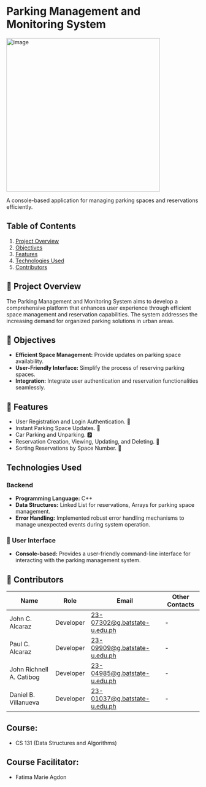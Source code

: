 # Parking Management and Monitoring System

<img src="https://github.com/user-attachments/assets/e39d5641-da1f-4843-ac54-25cd367badae" alt="image" style="width: 400px; background-color: transparent;">

A console-based application for managing parking spaces and reservations efficiently.

## Table of Contents
1. [Project Overview](#project-overview)
2. [Objectives](#objectives)
3. [Features](#features)
4. [Technologies Used](#technologies-used)
5. [Contributors](#contributors)

## 🚗 Project Overview
The Parking Management and Monitoring System aims to develop a comprehensive platform that enhances user experience through efficient space management and reservation capabilities. The system addresses the increasing demand for organized parking solutions in urban areas.

## 🎯 Objectives
- **Efficient Space Management:** Provide updates on parking space availability.
- **User-Friendly Interface:** Simplify the process of reserving parking spaces.
- **Integration:** Integrate user authentication and reservation functionalities seamlessly.

## 🚀 Features
- User Registration and Login Authentication. 🔐
- Instant Parking Space Updates. 🚗
- Car Parking and Unparking. 🅿️
- Reservation Creation, Viewing, Updating, and Deleting. 📅
- Sorting Reservations by Space Number. 🔢

## Technologies Used
### Backend
- **Programming Language:** C++
- **Data Structures:** Linked List for reservations, Arrays for parking space management.
- **Error Handling:** Implemented robust error handling mechanisms to manage unexpected events during system operation.

### 👥 User Interface
- **Console-based:** Provides a user-friendly command-line interface for interacting with the parking management system.

## 👷‍ Contributors
| Name                    | Role       | Email                          | Other Contacts        |
|-------------------------|------------|--------------------------------|-----------------------|
| John C. Alcaraz         | Developer  | 23-07302@g.batstate-u.edu.ph   | -                     |
| Paul C. Alcaraz         | Developer  | 23-09909@g.batstate-u.edu.ph   | -                     |
| John Richnell A. Catibog | Developer | 23-04985@g.batstate-u.edu.ph   | -                     |
| Daniel B. Villanueva    | Developer  | 23-01037@g.batstate-u.edu.ph   | -                     |

## Course: 
- CS 131 (Data Structures and Algorithms)
## Course Facilitator: 
- Fatima Marie Agdon
